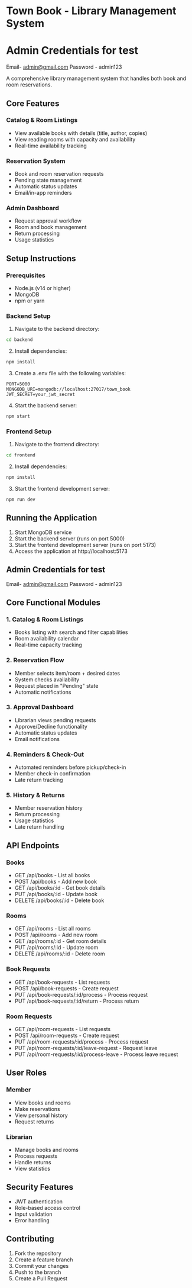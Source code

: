# Town Book - Library Management System
# Admin Credentials for test
Email- admin@gmail.com
Password - admin123


A comprehensive library management system that handles both book and room reservations.

## Core Features

### Catalog & Room Listings
- View available books with details (title, author, copies)
- View reading rooms with capacity and availability
- Real-time availability tracking

### Reservation System
- Book and room reservation requests
- Pending state management
- Automatic status updates
- Email/in-app reminders

### Admin Dashboard
- Request approval workflow
- Room and book management
- Return processing
- Usage statistics

## Setup Instructions

### Prerequisites
- Node.js (v14 or higher)
- MongoDB
- npm or yarn

### Backend Setup
1. Navigate to the backend directory:
```bash
cd backend
```

2. Install dependencies:
```bash
npm install
```

3. Create a .env file with the following variables:
```
PORT=5000
MONGODB_URI=mongodb://localhost:27017/town_book
JWT_SECRET=your_jwt_secret
```

4. Start the backend server:
```bash
npm start
```

### Frontend Setup
1. Navigate to the frontend directory:
```bash
cd frontend
```

2. Install dependencies:
```bash
npm install
```

3. Start the frontend development server:
```bash
npm run dev
```

## Running the Application

1. Start MongoDB service
2. Start the backend server (runs on port 5000)
3. Start the frontend development server (runs on port 5173)
4. Access the application at http://localhost:5173

## Admin Credentials for test
Email- admin@gmail.com
Password - admin123

## Core Functional Modules

### 1. Catalog & Room Listings
- Books listing with search and filter capabilities
- Room availability calendar
- Real-time capacity tracking

### 2. Reservation Flow
- Member selects item/room + desired dates
- System checks availability
- Request placed in "Pending" state
- Automatic notifications

### 3. Approval Dashboard
- Librarian views pending requests
- Approve/Decline functionality
- Automatic status updates
- Email notifications

### 4. Reminders & Check-Out
- Automated reminders before pickup/check-in
- Member check-in confirmation
- Late return tracking

### 5. History & Returns
- Member reservation history
- Return processing
- Usage statistics
- Late return handling

## API Endpoints

### Books
- GET /api/books - List all books
- POST /api/books - Add new book
- GET /api/books/:id - Get book details
- PUT /api/books/:id - Update book
- DELETE /api/books/:id - Delete book

### Rooms
- GET /api/rooms - List all rooms
- POST /api/rooms - Add new room
- GET /api/rooms/:id - Get room details
- PUT /api/rooms/:id - Update room
- DELETE /api/rooms/:id - Delete room

### Book Requests
- GET /api/book-requests - List requests
- POST /api/book-requests - Create request
- PUT /api/book-requests/:id/process - Process request
- PUT /api/book-requests/:id/return - Process return

### Room Requests
- GET /api/room-requests - List requests
- POST /api/room-requests - Create request
- PUT /api/room-requests/:id/process - Process request
- PUT /api/room-requests/:id/leave-request - Request leave
- PUT /api/room-requests/:id/process-leave - Process leave request

## User Roles

### Member
- View books and rooms
- Make reservations
- View personal history
- Request returns

### Librarian
- Manage books and rooms
- Process requests
- Handle returns
- View statistics

## Security Features
- JWT authentication
- Role-based access control
- Input validation
- Error handling

## Contributing
1. Fork the repository
2. Create a feature branch
3. Commit your changes
4. Push to the branch
5. Create a Pull Request
